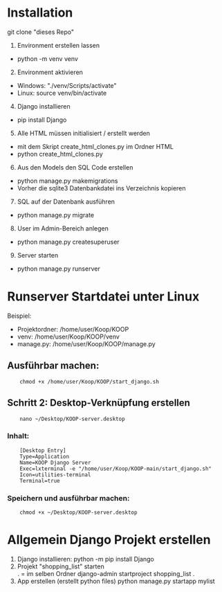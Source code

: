 # Installation

git clone "dieses Repo"

1. Environment erstellen lassen
* python -m venv venv  
2. Environment aktivieren
* Windows: "./venv/Scripts/activate"
* Linux: source venv/bin/activate
4. Django installieren
* pip install Django
5. Alle HTML müssen initialisiert / erstellt werden
* mit dem Skript create_html_clones.py im Ordner HTML
* python create_html_clones.py
6. Aus den Models den SQL Code erstellen
* python manage.py makemigrations
* Vorher die sqlite3 Datenbankdatei ins Verzeichnis kopieren        
7. SQL auf der Datenbank ausführen
* python manage.py migrate
8. User im Admin-Bereich anlegen
* python manage.py createsuperuser
9. Server starten
* python manage.py runserver


# Runserver Startdatei unter Linux

Beispiel:
* Projektordner: /home/user/Koop/KOOP
* venv: /home/user/Koop/KOOP/venv
* manage.py: /home/user/Koop/KOOP/manage.py

## Ausführbar machen:
        chmod +x /home/user/Koop/KOOP/start_django.sh

## Schritt 2: Desktop-Verknüpfung erstellen
        nano ~/Desktop/KOOP-server.desktop

### Inhalt:
        [Desktop Entry]
        Type=Application
        Name=KOOP Django Server
        Exec=lxterminal -e "/home/user/Koop/KOOP-main/start_django.sh"
        Icon=utilities-terminal
        Terminal=true

### Speichern und ausführbar machen:
        chmod +x ~/Desktop/KOOP-server.desktop

# Allgemein Django Projekt erstellen

1. Django installieren:             python -m pip install Django
2. Projekt "shopping_list" starten  
        . = im selben Ordner
        django-admin startproject shopping_list .
3. App erstellen (erstellt python files)
        python manage.py startapp mylist
